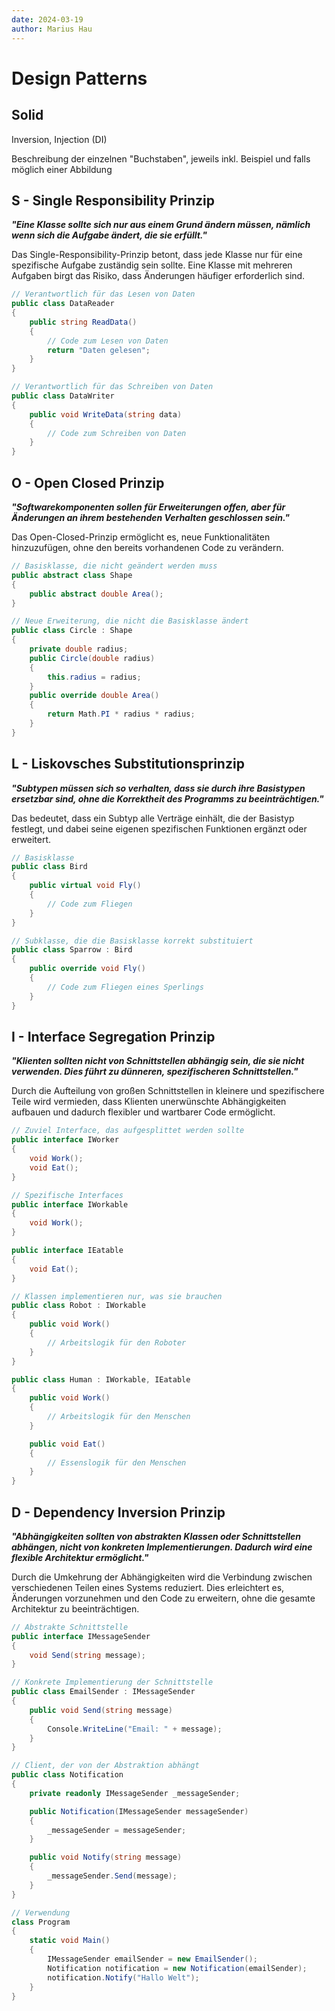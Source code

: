 ```yaml
---
date: 2024-03-19
author: Marius Hau
---
```

 
# Design Patterns
 
## Solid
 
Inversion, Injection (DI)
 
Beschreibung der einzelnen "Buchstaben", jeweils inkl. Beispiel und falls möglich einer Abbildung
 
## S - Single Responsibility Prinzip
 
***"Eine Klasse sollte sich nur aus einem Grund ändern müssen, nämlich wenn sich die Aufgabe ändert, die sie erfüllt."***

Das Single-Responsibility-Prinzip betont, dass jede Klasse nur für eine spezifische Aufgabe zuständig sein sollte. Eine Klasse mit mehreren Aufgaben birgt das Risiko, dass Änderungen häufiger erforderlich sind.

```csharp
// Verantwortlich für das Lesen von Daten
public class DataReader
{
    public string ReadData()
    {
        // Code zum Lesen von Daten
        return "Daten gelesen";
    }
}

// Verantwortlich für das Schreiben von Daten
public class DataWriter
{
    public void WriteData(string data)
    {
        // Code zum Schreiben von Daten
    }
}
```
 
 
## O - Open Closed Prinzip
 
***"Softwarekomponenten sollen für Erweiterungen offen, aber für Änderungen an ihrem bestehenden Verhalten geschlossen sein."***

Das Open-Closed-Prinzip ermöglicht es, neue Funktionalitäten hinzuzufügen, ohne den bereits vorhandenen Code zu verändern.

```csharp
// Basisklasse, die nicht geändert werden muss
public abstract class Shape
{
    public abstract double Area();
}

// Neue Erweiterung, die nicht die Basisklasse ändert
public class Circle : Shape
{
    private double radius;
    public Circle(double radius)
    {
        this.radius = radius;
    }
    public override double Area()
    {
        return Math.PI * radius * radius;
    }
}
```


## L - Liskovsches Substitutionsprinzip
 
***"Subtypen müssen sich so verhalten, dass sie durch ihre Basistypen ersetzbar sind, ohne die Korrektheit des Programms zu beeinträchtigen."***

Das bedeutet, dass ein Subtyp alle Verträge einhält, die der Basistyp festlegt, und dabei seine eigenen spezifischen Funktionen ergänzt oder erweitert.

```csharp
// Basisklasse
public class Bird
{
    public virtual void Fly()
    {
        // Code zum Fliegen
    }
}

// Subklasse, die die Basisklasse korrekt substituiert
public class Sparrow : Bird
{
    public override void Fly()
    {
        // Code zum Fliegen eines Sperlings
    }
}
```

 
## I - Interface Segregation Prinzip
 
***"Klienten sollten nicht von Schnittstellen abhängig sein, die sie nicht verwenden. Dies führt zu dünneren, spezifischeren Schnittstellen."***

Durch die Aufteilung von großen Schnittstellen in kleinere und spezifischere Teile wird vermieden, dass Klienten unerwünschte Abhängigkeiten aufbauen und dadurch flexibler und wartbarer Code ermöglicht.

```cs
// Zuviel Interface, das aufgesplittet werden sollte
public interface IWorker
{
    void Work();
    void Eat();
}

// Spezifische Interfaces
public interface IWorkable
{
    void Work();
}

public interface IEatable
{
    void Eat();
}

// Klassen implementieren nur, was sie brauchen
public class Robot : IWorkable
{
    public void Work()
    {
        // Arbeitslogik für den Roboter
    }
}

public class Human : IWorkable, IEatable
{
    public void Work()
    {
        // Arbeitslogik für den Menschen
    }

    public void Eat()
    {
        // Essenslogik für den Menschen
    }
}
```

 
## D - Dependency Inversion Prinzip
 
***"Abhängigkeiten sollten von abstrakten Klassen oder Schnittstellen abhängen, nicht von konkreten Implementierungen. Dadurch wird eine flexible Architektur ermöglicht."***

Durch die Umkehrung der Abhängigkeiten wird die Verbindung zwischen verschiedenen Teilen eines Systems reduziert. Dies erleichtert es, Änderungen vorzunehmen und den Code zu erweitern, ohne die gesamte Architektur zu beeinträchtigen.

```csharp
// Abstrakte Schnittstelle
public interface IMessageSender
{
    void Send(string message);
}

// Konkrete Implementierung der Schnittstelle
public class EmailSender : IMessageSender
{
    public void Send(string message)
    {
        Console.WriteLine("Email: " + message);
    }
}

// Client, der von der Abstraktion abhängt
public class Notification
{
    private readonly IMessageSender _messageSender;

    public Notification(IMessageSender messageSender)
    {
        _messageSender = messageSender;
    }

    public void Notify(string message)
    {
        _messageSender.Send(message);
    }
}

// Verwendung
class Program
{
    static void Main()
    {
        IMessageSender emailSender = new EmailSender();
        Notification notification = new Notification(emailSender);
        notification.Notify("Hallo Welt");
    }
}
```